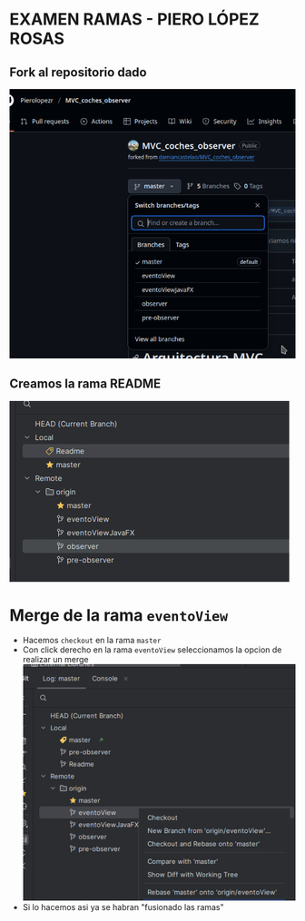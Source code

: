 # EXAMEN RAMAS - PIERO LÓPEZ ROSAS

## Fork al repositorio dado
![COD_1.png](../img/COD_1.png)

## Creamos la rama README
![COD_2.png](../img/COD_2.png)


# Merge de la rama `eventoView`
* Hacemos `checkout` en la rama `master`
* Con click derecho en la rama `eventoView` seleccionamos la opcion de realizar un merge   
  ![COD_3.png](../img/COD_3.png)
* Si lo hacemos asi ya se habran "fusionado las ramas"
